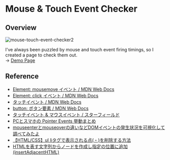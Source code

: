 # Mouse & Touch Event Checker

## Overview
![mouse-touch-event-checker2](https://github.com/FollowTheDarkside/mouse-touch-event-checker/assets/9309605/8fcdbd05-007d-494f-aafc-00a290c2f741)

I've always been puzzled by mouse and touch event firing timings, so I created a page to check them out.<br>
-> [Demo Page](https://followthedarkside.github.io/mouse-touch-event-checker/)

## Reference
- [Element: mousemove イベント / MDN Web Docs](https://developer.mozilla.org/ja/docs/Web/API/Element/mousemove_event)
- [Element: click イベント / MDN Web Docs](https://developer.mozilla.org/ja/docs/Web/API/Element/click_event)
- [タッチイベント / MDN Web Docs](https://developer.mozilla.org/ja/docs/Web/API/Touch_events)
- [button: ボタン要素 / MDN Web Docs](https://developer.mozilla.org/ja/docs/Web/HTML/Element/button)
- [タッチイベント & マウスイベント / スターフィールド](https://sterfield.co.jp/blog/14419/)
- [PCとスマホの Pointer Events 挙動まとめ](https://qiita.com/zprodev/items/2d7419a842eb45773510#mouseover)
- [mouseenterとmouseoverの違いなどDOMイベントの発生状況を可視化して調べてみたよ](https://takamints.hatenablog.jp/entry/mouseenter-vs-mouseover)
- [【HTML/CSS】ul liタグで表示される点(・)を削除する方法](https://web-engineer-wiki.com/html-css/list-style-none/#:~:text=%E3%82%92%E5%89%8A%E9%99%A4%E3%81%99%E3%82%8B-,li%E3%82%BF%E3%82%B0%E3%81%A7%E8%A1%A8%E7%A4%BA%E3%81%95%E3%82%8C%E3%82%8B%E7%82%B9%E3%82%92%E5%89%8A%E9%99%A4%E3%81%99%E3%82%8B,%E3%82%92%E8%A8%AD%E5%AE%9A%E3%81%99%E3%82%8B%E3%81%A0%E3%81%91%E3%81%A7%E3%81%99%E3%80%82)
- [HTMLを表す文字列からノードを作成し指定の位置に追加(insertAdjacentHTML)](https://www.javadrive.jp/javascript/dom/index24.html)